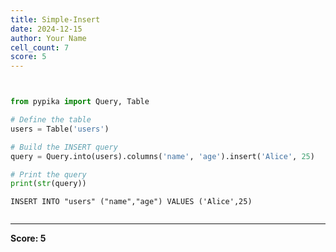 ```yaml
---
title: Simple-Insert
date: 2024-12-15
author: Your Name
cell_count: 7
score: 5
---
```


```python

```


```python

```


```python
from pypika import Query, Table


```


```python
# Define the table
users = Table('users')


```


```python
# Build the INSERT query
query = Query.into(users).columns('name', 'age').insert('Alice', 25)


```


```python
# Print the query
print(str(query))
```

    INSERT INTO "users" ("name","age") VALUES ('Alice',25)



```python

```


---
**Score: 5**
